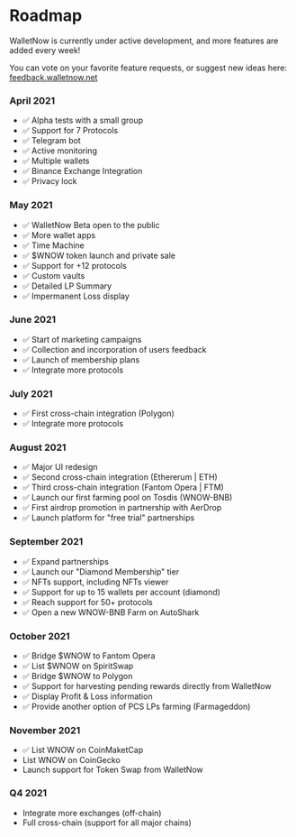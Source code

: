 # Roadmap

WalletNow is currently under active development, and more features are added every week!

You can vote on your favorite feature requests, or suggest new ideas here: [feedback.walletnow.net](https://feedback.walletnow.net)

### April 2021

* ✅ Alpha tests with a small group
* ✅ Support for 7 Protocols
* ✅ Telegram bot
* ✅ Active monitoring
* ✅ Multiple wallets
* ✅ Binance Exchange Integration
* ✅ Privacy lock

### May 2021

* ✅ WalletNow Beta open to the public
* ✅ More wallet apps
* ✅ Time Machine
* ✅ $WNOW token launch and private sale
* ✅ Support for +12 protocols
* ✅ Custom vaults
* ✅ Detailed LP Summary
* ✅ Impermanent Loss display

### June 2021

* ✅ Start of marketing campaigns
* ✅ Collection and incorporation of users feedback
* ✅ Launch of membership plans
* ✅ Integrate more protocols

### July 2021

* ✅ First cross-chain integration (Polygon)
* ✅ Integrate more protocols

### August 2021

* ✅ Major UI redesign
* ✅ Second cross-chain integration (Ethererum | ETH)
* ✅ Third cross-chain integration (Fantom Opera | FTM)
* ✅ Launch our first farming pool on Tosdis (WNOW-BNB)
* ✅ First airdrop promotion in partnership with AerDrop
* ✅ Launch platform for "free trial" partnerships

### September 2021

* ✅ Expand partnerships
* ✅ Launch our "Diamond Membership" tier
* ✅ NFTs support, including NFTs viewer
* ✅ Support for up to 15 wallets per account (diamond)
* ✅ Reach support for 50+ protocols
* ✅ Open a new WNOW-BNB Farm on AutoShark

### October 2021

* ✅ Bridge $WNOW to Fantom Opera
* ✅ List $WNOW on SpiritSwap
* ✅ Bridge $WNOW to Polygon
* ✅ Support for harvesting pending rewards directly from WalletNow
* ✅ Display Profit & Loss information
* ✅ Provide another option of PCS LPs farming (Farmageddon)

### November 2021

* ✅ List WNOW on CoinMaketCap
* List WNOW on CoinGecko
* Launch support for Token Swap from WalletNow

### Q4 2021

* Integrate more exchanges (off-chain)
* Full cross-chain (support for all major chains)

